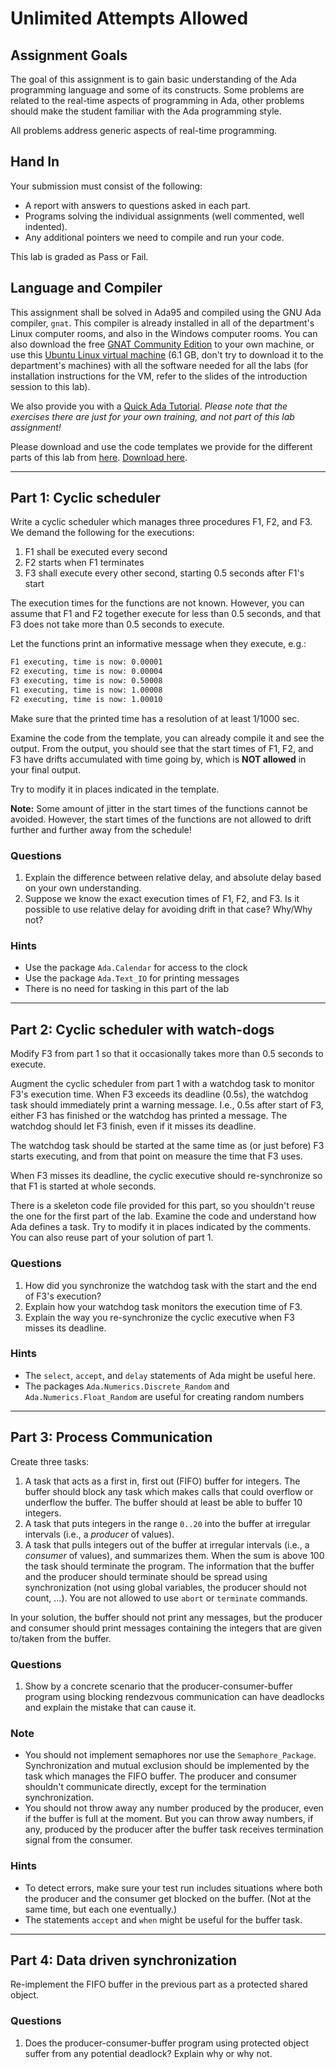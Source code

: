# Unlimited Attempts Allowed

## Assignment Goals

The goal of this assignment is to gain basic understanding of the Ada programming language and some of its constructs. Some problems are related to the real-time aspects of programming in Ada, other problems should make the student familiar with the Ada programming style.

All problems address generic aspects of real-time programming.

## Hand In

Your submission must consist of the following:

- A report with answers to questions asked in each part.
- Programs solving the individual assignments (well commented, well indented).
- Any additional pointers we need to compile and run your code.

This lab is graded as Pass or Fail.

## Language and Compiler

This assignment shall be solved in Ada95 and compiled using the GNU Ada compiler, `gnat`. This compiler is already installed in all of the department's Linux computer rooms, and also in the Windows computer rooms. You can also download the free [GNAT Community Edition](https://www.adacore.com/download) to your own machine, or use this [Ubuntu Linux virtual machine](https://drive.google.com/file/d/1pa-DG6nPbL6qjQkL1ENdxiUrIgJwOtC1/view?usp=sharing) (6.1 GB, don't try to download it to the department's machines) with all the software needed for all the labs (for installation instructions for the VM, refer to the slides of the introduction session to this lab).

We also provide you with a [Quick Ada Tutorial](https://uppsala.instructure.com/courses/94762/pages/quick-ada-tutorial). *Please note that the exercises there are just for your own training, and not part of this lab assignment!*

Please download and use the code templates we provide for the different parts of this lab from [here](https://uppsala.instructure.com/courses/94762/files/7463818?wrap=1). [Download here](https://uppsala.instructure.com/courses/94762/files/7463818/download?download_frd=1).

---

## Part 1: Cyclic scheduler

Write a cyclic scheduler which manages three procedures F1, F2, and F3. We demand the following for the executions:

1. F1 shall be executed every second
2. F2 starts when F1 terminates
3. F3 shall execute every other second, starting 0.5 seconds after F1's start

The execution times for the functions are not known. However, you can assume that F1 and F2 together execute for less than 0.5 seconds, and that F3 does not take more than 0.5 seconds to execute.

Let the functions print an informative message when they execute, e.g.:

```bash
F1 executing, time is now: 0.00001
F2 executing, time is now: 0.00004
F3 executing, time is now: 0.50008
F1 executing, time is now: 1.00008
F2 executing, time is now: 1.00010
```

Make sure that the printed time has a resolution of at least 1/1000 sec.

Examine the code from the template, you can already compile it and see the output. From the output, you should see that the start times of F1, F2, and F3 have drifts accumulated with time going by, which is **NOT allowed** in your final output.

Try to modify it in places indicated in the template.

**Note:** Some amount of jitter in the start times of the functions cannot be avoided. However, the start times of the functions are not allowed to drift further and further away from the schedule!

### Questions

1. Explain the difference between relative delay, and absolute delay based on your own understanding.
2. Suppose we know the exact execution times of F1, F2, and F3. Is it possible to use relative delay for avoiding drift in that case? Why/Why not?

### Hints

- Use the package `Ada.Calendar` for access to the clock
- Use the package `Ada.Text_IO` for printing messages
- There is no need for tasking in this part of the lab

---

## Part 2: Cyclic scheduler with watch-dogs

Modify F3 from part 1 so that it occasionally takes more than 0.5 seconds to execute.

Augment the cyclic scheduler from part 1 with a watchdog task to monitor F3's execution time. When F3 exceeds its deadline (0.5s), the watchdog task should immediately print a warning message. I.e., 0.5s after start of F3, either F3 has finished or the watchdog has printed a message. The watchdog should let F3 finish, even if it misses its deadline.

The watchdog task should be started at the same time as (or just before) F3 starts executing, and from that point on measure the time that F3 uses.

When F3 misses its deadline, the cyclic executive should re-synchronize so that F1 is started at whole seconds.

There is a skeleton code file provided for this part, so you shouldn't reuse the one for the first part of the lab. Examine the code and understand how Ada defines a task. Try to modify it in places indicated by the comments. You can also reuse part of your solution of part 1.

### Questions

1. How did you synchronize the watchdog task with the start and the end of F3's execution?
2. Explain how your watchdog task monitors the execution time of F3.
3. Explain the way you re-synchronize the cyclic executive when F3 misses its deadline.

### Hints

- The `select`, `accept`, and `delay` statements of Ada might be useful here.
- The packages `Ada.Numerics.Discrete_Random` and `Ada.Numerics.Float_Random` are useful for creating random numbers

---

## Part 3: Process Communication

Create three tasks:

1. A task that acts as a first in, first out (FIFO) buffer for integers. The buffer should block any task which makes calls that could overflow or underflow the buffer. The buffer should at least be able to buffer 10 integers.
2. A task that puts integers in the range `0..20` into the buffer at irregular intervals (i.e., a *producer* of values).
3. A task that pulls integers out of the buffer at irregular intervals (i.e., a *consumer* of values), and summarizes them. When the sum is above 100 the task should terminate the program. The information that the buffer and the producer should terminate should be spread using synchronization (not using global variables, the producer should not count, ...). You are not allowed to use `abort` or `terminate` commands.

In your solution, the buffer should not print any messages, but the producer and consumer should print messages containing the integers that are given to/taken from the buffer.

### Questions

1. Show by a concrete scenario that the producer-consumer-buffer program using blocking rendezvous communication can have deadlocks and explain the mistake that can cause it.

### Note

- You should not implement semaphores nor use the `Semaphore_Package`. Synchronization and mutual exclusion should be implemented by the task which manages the FIFO buffer. The producer and consumer shouldn't communicate directly, except for the termination synchronization.
- You should not throw away any number produced by the producer, even if the buffer is full at the moment. But you can throw away numbers, if any, produced by the producer after the buffer task receives termination signal from the consumer.

### Hints

- To detect errors, make sure your test run includes situations where both the producer and the consumer get blocked on the buffer. (Not at the same time, but each one eventually.)
- The statements `accept` and `when` might be useful for the buffer task.

---

## Part 4: Data driven synchronization

Re-implement the FIFO buffer in the previous part as a protected shared object.

### Questions

1. Does the producer-consumer-buffer program using protected object suffer from any potential deadlock? Explain why or why not.
